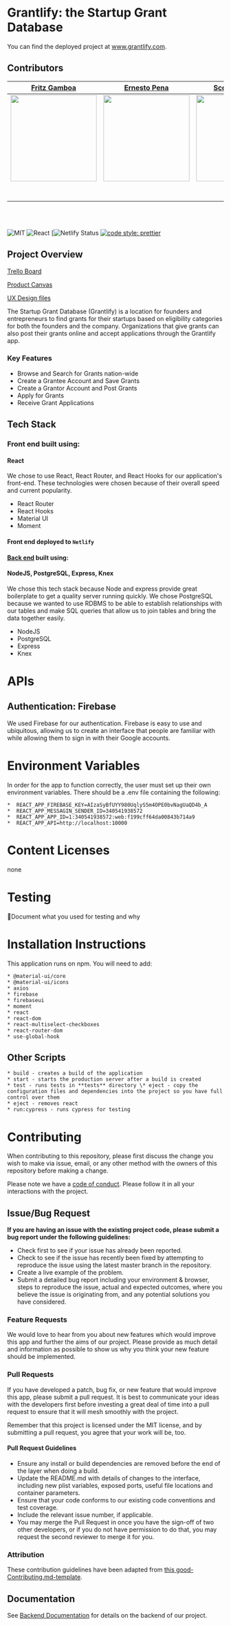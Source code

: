 # Grantlify: the Startup Grant Database

You can find the deployed project at www.grantlify.com.

## Contributors

|                                       [Fritz Gamboa](https://github.com/fritzgt)                                        |                                       [Ernesto Pena](https://github.com/ErnestoPena)                                        |                                       [Scott Schindler](https://github.com/scottschindler)                                        |                                       [Claire Sinozich](https://github.com/csinozich)                                        |                                       [Jonathan Traverso](https://github.com/jonnytrav)                                        |
| :-----------------------------------------------------------------------------------------------------------: | :-----------------------------------------------------------------------------------------------------------: | :-----------------------------------------------------------------------------------------------------------: | :-----------------------------------------------------------------------------------------------------------: | :-----------------------------------------------------------------------------------------------------------: |
|                      [<img src="https://www.dalesjewelers.com/wp-content/uploads/2018/10/placeholder-silhouette-male.png" width = "200" />](https://github.com/)                       |                      [<img src="https://www.dalesjewelers.com/wp-content/uploads/2018/10/placeholder-silhouette-female.png" width = "200" />](https://github.com/)                       |                      [<img src="https://www.dalesjewelers.com/wp-content/uploads/2018/10/placeholder-silhouette-male.png" width = "200" />](https://github.com/)                       |                      [<img src="https://media.licdn.com/dms/image/C5603AQHeLp7ZHAEASQ/profile-displayphoto-shrink_200_200/0?e=1582156800&v=beta&t=NNKkwh8cReCNNTOWvKZj8cxI0dsZxAH5FIvUdp55I5Y" width = "200" />](https://github.com/)                       |                      [<img src="https://www.dalesjewelers.com/wp-content/uploads/2018/10/placeholder-silhouette-male.png" width = "200" />](https://github.com/)                       |
|                 [<img src="https://github.com/favicon.ico" width="15"> ](https://github.com/)                 |            [<img src="https://github.com/favicon.ico" width="15"> ](https://github.com/honda0306)             |           [<img src="https://github.com/favicon.ico" width="15"> ](https://github.com/Mister-Corn)            |          [<img src="https://github.com/favicon.ico" width="15"> ](https://github.com/NandoTheessen)           |            [<img src="https://github.com/favicon.ico" width="15"> ](https://github.com/csinozich)             |
| [ <img src="https://static.licdn.com/sc/h/al2o9zrvru7aqj8e1x2rzsrca" width="15"> ](https://www.linkedin.com/) | [ <img src="https://static.licdn.com/sc/h/al2o9zrvru7aqj8e1x2rzsrca" width="15"> ](https://www.linkedin.com/) | [ <img src="https://static.licdn.com/sc/h/al2o9zrvru7aqj8e1x2rzsrca" width="15"> ](https://www.linkedin.com/) | [ <img src="https://static.licdn.com/sc/h/al2o9zrvru7aqj8e1x2rzsrca" width="15"> ](https://www.linkedin.com/in/clairesinozich/) | [ <img src="https://static.licdn.com/sc/h/al2o9zrvru7aqj8e1x2rzsrca" width="15"> ](https://www.linkedin.com/) |

<br>
<br>

![MIT](https://img.shields.io/packagist/l/doctrine/orm.svg)
![React](https://img.shields.io/badge/react-v16.7.0--alpha.2-blue.svg)
[![Netlify Status](https://startup-grant-database-staging.netlify.com/)
[![code style: prettier](https://img.shields.io/badge/code_style-prettier-ff69b4.svg?style=flat-square)](https://github.com/prettier/prettier)

## Project Overview

[Trello Board](https://trello.com/b/ickDms9E/start-up-grant-database)

[Product Canvas](https://www.notion.so/Start-Up-Grant-Database-8f27bfd8684d418aa70b33b8468ef8e2)

[UX Design files](https://xd.adobe.com/spec/bf8bf6ec-3666-4842-745b-e0c4288ce0aa-c9ba/screen/de0e4215-e632-44fa-b62a-56ca0878e5a5/Dashboard-Main-Grant-Giver/)

The Startup Grant Database (Grantlify) is a location for founders and entrepreneurs to find grants for their startups based on eligibility categories for both the founders and the company. Organizations that give grants can also post their grants online and accept applications through the Grantlify app.

### Key Features

-    Browse and Search for Grants nation-wide
-    Create a Grantee Account and Save Grants
-    Create a Grantor Account and Post Grants
-    Apply for Grants
-    Receive Grant Applications

## Tech Stack

### Front end built using:

#### React
We chose to use React, React Router, and React Hooks for our application's front-end. These technologies were chosen because of their overall speed and current popularity. 

- React Router 
- React Hooks
- Material UI
- Moment

#### Front end deployed to `Netlify`

#### [Back end](https://startup-grant-database.herokuapp.com/) built using:

#### NodeJS, PostgreSQL, Express, Knex

We chose this tech stack because Node and express provide great boilerplate to get a quality server running quickly. We chose PostgreSQL because we wanted to use RDBMS to be able to establish relationships with our tables and make SQL queries that allow us to join tables and bring the data together easily. 

- NodeJS
- PostgreSQL
- Express
- Knex

# APIs

## Authentication: Firebase

We used Firebase for our authentication. Firebase is easy to use and ubiquitous, allowing us to create an interface that people are familiar with while allowing them to sign in with their Google accounts.

# Environment Variables

In order for the app to function correctly, the user must set up their own environment variables. There should be a .env file containing the following:

    *  REACT_APP_FIREBASE_KEY=AIzaSyBfUYY980UqlyS5m4OPE0bvNagUaQD4b_A
    *  REACT_APP_MESSAGIN_SENDER_ID=340541938572
    *  REACT_APP_APP_ID=1:340541938572:web:f199cff64da00843b714a9
    *  REACT_APP_API=http://localhost:10000

# Content Licenses

none

# Testing

🚫Document what you used for testing and why

# Installation Instructions

This application runs on npm. You will need to add: 

    * @material-ui/core
    * @material-ui/icons
    * axios
    * firebase
    * firebaseui
    * moment
    * react
    * react-dom
    * react-multiselect-checkboxes
    * react-router-dom
    * use-global-hook

## Other Scripts

    * build - creates a build of the application
    * start - starts the production server after a build is created
    * test - runs tests in **tests** directory \* eject - copy the configuration files and dependencies into the project so you have full control over them
    * eject - removes react
    * run:cypress - runs cypress for testing

# Contributing

When contributing to this repository, please first discuss the change you wish to make via issue, email, or any other method with the owners of this repository before making a change.

Please note we have a [code of conduct](./CODE_OF_CONDUCT.md). Please follow it in all your interactions with the project.

## Issue/Bug Request
   
 **If you are having an issue with the existing project code, please submit a bug report under the following guidelines:**
 - Check first to see if your issue has already been reported.
 - Check to see if the issue has recently been fixed by attempting to reproduce the issue using the latest master branch in the repository.
 - Create a live example of the problem.
 - Submit a detailed bug report including your environment & browser, steps to reproduce the issue, actual and expected outcomes,  where you believe the issue is originating from, and any potential solutions you have considered.

### Feature Requests

We would love to hear from you about new features which would improve this app and further the aims of our project. Please provide as much detail and information as possible to show us why you think your new feature should be implemented.

### Pull Requests

If you have developed a patch, bug fix, or new feature that would improve this app, please submit a pull request. It is best to communicate your ideas with the developers first before investing a great deal of time into a pull request to ensure that it will mesh smoothly with the project.

Remember that this project is licensed under the MIT license, and by submitting a pull request, you agree that your work will be, too.

#### Pull Request Guidelines

- Ensure any install or build dependencies are removed before the end of the layer when doing a build.
- Update the README.md with details of changes to the interface, including new plist variables, exposed ports, useful file locations and container parameters.
- Ensure that your code conforms to our existing code conventions and test coverage.
- Include the relevant issue number, if applicable.
- You may merge the Pull Request in once you have the sign-off of two other developers, or if you do not have permission to do that, you may request the second reviewer to merge it for you.

### Attribution

These contribution guidelines have been adapted from [this good-Contributing.md-template](https://gist.github.com/PurpleBooth/b24679402957c63ec426).

## Documentation

See [Backend Documentation](https://github.com/Lambda-School-Labs/startup-grant-database-pt5-be) for details on the backend of our project.
